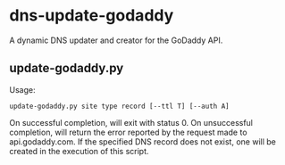 # dns-update-godaddy
A dynamic DNS updater and creator for the GoDaddy API.

## update-godaddy.py
Usage:

`update-godaddy.py site type record [--ttl T] [--auth A]`

On successful completion, will exit with status 0. On unsuccessful completion, will return the error reported by the request made to api.godaddy.com. If the specified DNS record does not exist, one will be created in the execution of this script.